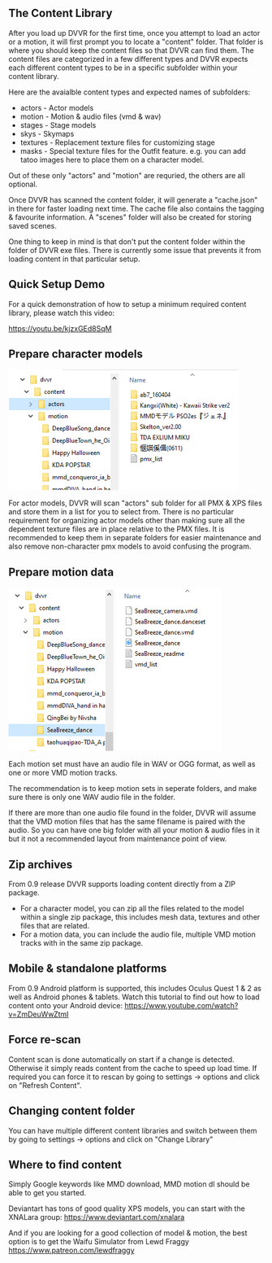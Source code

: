 ## The Content Library
After you load up DVVR for the first time, once you attempt to load an actor or a motion, it will first prompt you to locate a "content" folder. That folder is where you should keep the content files so that DVVR can find them. The content files are categorized in a few different types and DVVR expects each different content types to be in a specific subfolder within your content library.


Here are the avaialble content types and expected names of subfolders:
* actors - Actor models 
* motion - Motion & audio files (vmd & wav)
* stages - Stage models 
* skys - Skymaps
* textures - Replacement texture files for customizing stage
* masks - Special texture files for the Outfit feature. e.g. you can add tatoo images here to place them on a character model. 


Out of these only "actors" and "motion" are requried, the others are all optional. 


Once DVVR has scanned the content folder, it will generate a "cache.json" in there for faster loading next time. The cache file also contains the tagging & favourite information. A "scenes" folder will also be created for storing saved scenes. 


One thing to keep in mind is that don't put the content folder within the folder of DVVR exe files. There is currently some issue that prevents it from loading content in that particular setup. 


## Quick Setup Demo

For a quick demonstration of how to setup a minimum required content library, please watch this video: 

https://youtu.be/kjzxGEd8SqM



## Prepare character models

![Example of actors folder](/pages/content_actors.PNG)

For actor models, DVVR will scan "actors" sub folder for all PMX & XPS files and store them in a list for you to select from. There is no particular requirement for organizing actor models other than making sure all the dependent texture files are in place relative to the PMX files. It is recommended to keep them in separate folders for easier maintenance and also remove non-character pmx models to avoid confusing the program. 

## Prepare motion data

![Example of motion folder](/pages/content_motion.PNG)

Each motion set must have an audio file in WAV or OGG format, as well as one or more VMD motion tracks. 

The recommendation is to keep motion sets in seperate folders, and make sure there is only one WAV audio file in the folder. 

If there are more than one audio file found in the folder, DVVR will assume that the VMD motion files that has the same filename is paired with the audio. So you can have one big folder with all your motion & audio files in it but it not a recommended layout from maintenance point of view.

## Zip archives
From 0.9 release DVVR supports loading content directly from a ZIP package. 

* For a character model, you can zip all the files related to the model within a single zip package, this includes mesh data, textures and other files that are related. 
* For a motion data, you can include the audio file, multiple VMD motion tracks with in the same zip package. 

## Mobile & standalone platforms
From 0.9 Android platform is supported, this includes Oculus Quest 1 & 2 as well as Android phones & tablets. 
Watch this tutorial to find out how to load content onto your Android device: https://www.youtube.com/watch?v=ZmDeuWwZtmI


## Force re-scan
Content scan is done automatically on start if a change is detected. Otherwise it simply reads content from the cache to speed up load time. If required you can force it to rescan by going to settings -> options and click on "Refresh Content".


## Changing content folder
You can have multiple different content libraries and switch between them by going to settings -> options and click on "Change Library"


## Where to find content

Simply Google keywords like MMD download, MMD motion dl should be able to get you started. 

Deviantart has tons of good quality XPS models, you can start with the XNALara group: https://www.deviantart.com/xnalara  

And if you are looking for a good collection of model & motion, the best option is to get the Waifu Simulator from Lewd Fraggy
https://www.patreon.com/lewdfraggy

